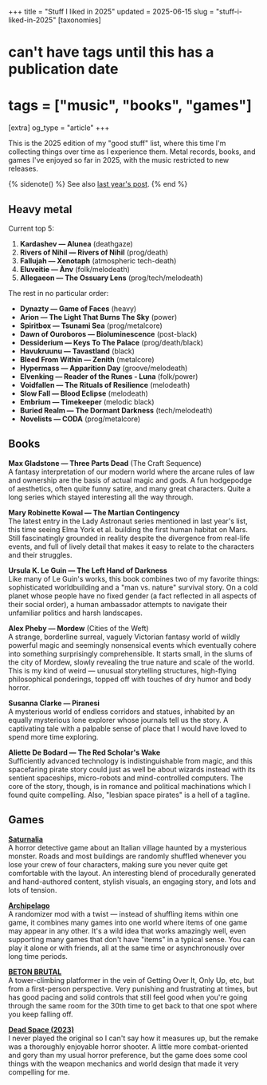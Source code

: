 +++
title = "Stuff I liked in 2025"
updated = 2025-06-15
slug = "stuff-i-liked-in-2025"
[taxonomies]
# can't have tags until this has a publication date
# tags = ["music", "books", "games"]
[extra]
og_type = "article"
+++

This is the 2025 edition of my "good stuff" list,
where this time I'm collecting things over time as I experience them.
Metal records, books, and games I've enjoyed so far in 2025,
with the music restricted to new releases.

<!-- more -->

{% sidenote() %}
See also [last year's post](/blog/2024/stuff-i-liked-in-2024/).
{% end %}

## Heavy metal

Current top 5:
1. **Kardashev — Alunea** (deathgaze)
2. **Rivers of Nihil — Rivers of Nihil** (prog/death)
3. **Fallujah — Xenotaph** (atmospheric tech-death)
4. **Eluveitie — Ànv** (folk/melodeath)
5. **Allegaeon — The Ossuary Lens** (prog/tech/melodeath)

The rest in no particular order:

- **Dynazty — Game of Faces** (heavy)
- **Arion — The Light That Burns The Sky** (power)
- **Spiritbox — Tsunami Sea** (prog/metalcore)
- **Dawn of Ouroboros — Bioluminescence** (post-black)
- **Dessiderium — Keys To The Palace** (prog/death/black)
- **Havukruunu — Tavastland** (black)
- **Bleed From Within — Zenith** (metalcore)
- **Hypermass — Apparition Day** (groove/melodeath)
- **Elvenking — Reader of the Runes - Luna** (folk/power)
- **Voidfallen — The Rituals of Resilience** (melodeath)
- **Slow Fall — Blood Eclipse** (melodeath)
- **Embrium — Timekeeper** (melodic black)
- **Buried Realm — The Dormant Darkness** (tech/melodeath)
- **Novelists — CODA** (prog/metalcore)


## Books

**Max Gladstone — Three Parts Dead** (The Craft Sequence)<br/>
A fantasy interpretation of our modern world
where the arcane rules of law and ownership
are the basis of actual magic and gods.
A fun hodgepodge of aesthetics, often quite funny satire,
and many great characters.
Quite a long series which stayed interesting all the way through.

**Mary Robinette Kowal — The Martian Contingency**<br/>
The latest entry in the Lady Astronaut series mentioned in last year's list,
this time seeing Elma York et al. building the first human habitat on Mars.
Still fascinatingly grounded in reality
despite the divergence from real-life events,
and full of lively detail that makes it easy to relate to the characters
and their struggles.

**Ursula K. Le Guin — The Left Hand of Darkness**<br/>
Like many of Le Guin's works, this book combines two of my favorite things:
sophisticated worldbuilding and a "man vs. nature" survival story.
On a cold planet whose people have no fixed gender
(a fact reflected in all aspects of their social order),
a human ambassador attempts to navigate their unfamiliar politics
and harsh landscapes.

**Alex Pheby — Mordew** (Cities of the Weft)<br/>
A strange, borderline surreal, vaguely Victorian fantasy world
of wildly powerful magic and seemingly nonsensical events
which eventually cohere into something surprisingly comprehensible.
It starts small, in the slums of the city of Mordew,
slowly revealing the true nature and scale of the world.
This is my kind of weird — unusual storytelling structures,
high-flying philosophical ponderings,
topped off with touches of dry humor and body horror.

**Susanna Clarke — Piranesi**<br/>
A mysterious world of endless corridors and statues,
inhabited by an equally mysterious lone explorer
whose journals tell us the story.
A captivating tale with a palpable sense of place
that I would have loved to spend more time exploring.

**Aliette De Bodard — The Red Scholar's Wake**<br/>
Sufficiently advanced technology is indistinguishable from magic,
and this spacefaring pirate story could just as well be about wizards instead
with its sentient spaceships, micro-robots and mind-controlled computers.
The core of the story, though, is in romance and political machinations
which I found quite compelling.
Also, "lesbian space pirates" is a hell of a tagline.


## Games

**[Saturnalia]**<br/>
A horror detective game about an Italian village haunted by a mysterious monster.
Roads and most buildings are randomly shuffled
whenever you lose your crew of four characters,
making sure you never quite get comfortable with the layout.
An interesting blend of procedurally generated and hand-authored content,
stylish visuals, an engaging story, and lots and lots of tension.

**[Archipelago]**<br/>
A randomizer mod with a twist —
instead of shuffling items within one game,
it combines many games into one world
where items of one game may appear in any other.
It's a wild idea that works amazingly well,
even supporting many games that don't have "items" in a typical sense.
You can play it alone or with friends,
all at the same time or asynchronously over long time periods.

**[BETON BRUTAL]**<br/>
A tower-climbing platformer in the vein of Getting Over It, Only Up, etc,
but from a first-person perspective.
Very punishing and frustrating at times,
but has good pacing and solid controls
that still feel good when you're going through the same room for the 30th time
to get back to that one spot where you keep falling off.

**[Dead Space (2023)]**<br/>
I never played the original so I can't say how it measures up,
but the remake was a thoroughly enjoyable horror shooter.
A little more combat-oriented and gory than my usual horror preference,
but the game does some cool things with the weapon mechanics
and world design that made it very compelling for me.


[saturnalia]: https://store.steampowered.com/app/916350/Saturnalia/
[archipelago]: https://archipelago.gg/
[beton brutal]: https://store.steampowered.com/app/2330500/BETON_BRUTAL/
[dead space (2023)]: https://store.steampowered.com/app/1693980/Dead_Space/
